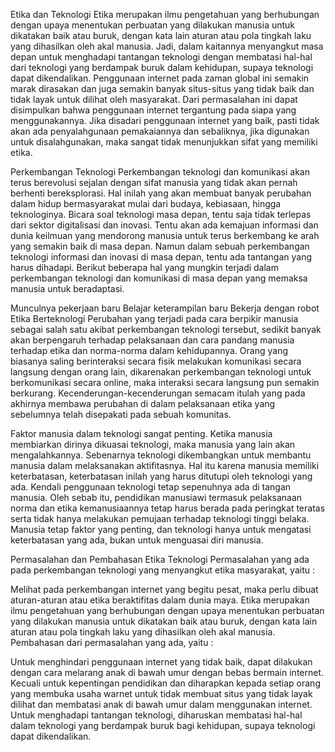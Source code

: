 Etika dan Teknologi
Etika merupakan ilmu pengetahuan yang berhubungan dengan upaya menentukan perbuatan yang dilakukan manusia untuk dikatakan baik atau buruk, dengan kata lain aturan atau pola tingkah laku yang dihasilkan oleh akal manusia. Jadi, dalam kaitannya menyangkut masa depan untuk menghadapi tantangan teknologi dengan membatasi hal-hal dari teknologi yang berdampak buruk dalam kehidupan, supaya teknologi dapat dikendalikan. Penggunaan internet pada zaman global ini semakin marak dirasakan dan juga semakin banyak situs-situs yang tidak baik dan tidak layak untuk dilihat oleh masyarakat. Dari permasalahan ini dapat disimpulkan bahwa penggunaan internet tergantung pada siapa yang menggunakannya. Jika disadari penggunaan internet yang baik, pasti tidak akan ada penyalahgunaan pemakaiannya dan sebaliknya, jika digunakan untuk disalahgunakan, maka sangat tidak menunjukkan sifat yang memiliki etika.

Perkembangan Teknologi
Perkembangan teknologi dan komunikasi akan terus berevolusi sejalan dengan sifat manusia yang tidak akan pernah berhenti bereksplorasi. Hal inilah yang akan membuat banyak perubahan dalam hidup bermasyarakat mulai dari budaya, kebiasaan, hingga teknologinya. Bicara soal teknologi masa depan, tentu saja tidak terlepas dari sektor digitalisasi dan inovasi. Tentu akan ada kemajuan informasi dan dunia keilmuan yang mendorong manusia untuk terus berkembang ke arah yang semakin baik di masa depan. Namun dalam sebuah perkembangan teknologi informasi dan inovasi di masa depan, tentu ada tantangan yang harus dihadapi. Berikut beberapa hal yang mungkin terjadi dalam perkembangan teknologi dan komunikasi di masa depan yang memaksa manusia untuk beradaptasi.

Munculnya pekerjaan baru
Belajar keterampilan baru
Bekerja dengan robot
Etika Berteknologi
Perubahan yang terjadi pada cara berpikir manusia sebagai salah satu akibat perkembangan teknologi tersebut, sedikit banyak akan berpengaruh terhadap pelaksanaan dan cara pandang manusia terhadap etika dan norma-norma dalam kehidupannya. Orang yang biasanya saling berinteraksi secara fisik melakukan komunikasi secara langsung dengan orang lain, dikarenakan perkembangan teknologi untuk berkomunikasi secara online, maka interaksi secara langsung pun semakin berkurang. Kecenderungan-kecenderungan semacam itulah yang pada akhirnya membawa perubahan di dalam pelaksanaan etika yang sebelumnya telah disepakati pada sebuah komunitas.

Faktor manusia dalam teknologi sangat penting. Ketika manusia membiarkan dirinya dikuasai teknologi, maka manusia yang lain akan mengalahkannya. Sebenarnya teknologi dikembangkan untuk membantu manusia dalam melaksanakan aktifitasnya. Hal itu karena manusia memiliki keterbatasan, keterbatasan inilah yang harus ditutupi oleh teknologi yang ada. Kendali penggunaan teknologi tetap sepenuhnya ada di tangan manusia. Oleh sebab itu, pendidikan manusiawi termasuk pelaksanaan norma dan etika kemanusiaannya tetap harus berada pada peringkat teratas serta tidak hanya melakukan pemujaan terhadap teknologi tinggi belaka. Manusia tetap faktor yang penting, dan teknologi hanya untuk mengatasi keterbatasan yang ada, bukan untuk menguasai diri manusia.

Permasalahan dan Pembahasan Etika Teknologi
Permasalahan yang ada pada perkembangan teknologi yang menyangkut etika masyarakat, yaitu :

Melihat pada perkembangan internet yang begitu pesat, maka perlu dibuat aturan-aturan atau etika beraktifitas dalam dunia maya.
Etika merupakan ilmu pengetahuan yang berhubungan dengan upaya menentukan perbuatan yang dilakukan manusia untuk dikatakan baik atau buruk, dengan kata lain aturan atau pola tingkah laku yang dihasilkan oleh akal manusia.
Pembahasan dari permasalahan yang ada, yaitu :

Untuk menghindari penggunaan internet yang tidak baik, dapat dilakukan dengan cara melarang anak di bawah umur dengan bebas bermain internet. Kecuali untuk kepentingan pendidikan dan diharapkan kepada setiap orang yang membuka usaha warnet untuk tidak membuat situs yang tidak layak dilihat dan membatasi anak di bawah umur dalam menggunakan internet.
Untuk menghadapi tantangan teknologi, diharuskan membatasi hal-hal dalam teknologi yang berdampak buruk bagi kehidupan, supaya teknologi dapat dikendalikan.
